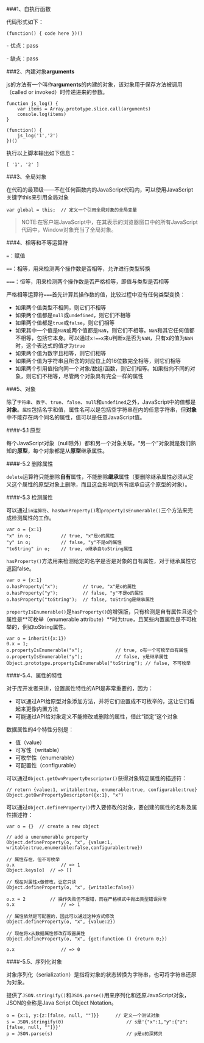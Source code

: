 ###1、自执行函数

代码形式如下：

```
(function() { code here })()
```

\- 优点：pass

\- 缺点：pass


###2、内建对象**arguments**

js的方法有一个叫作**arguments**的内建的对象，该对象用于保存方法被调用（called or invoked）时传递进来的参数。

```
function js_log() {
	var items = Array.prototype.slice.call(arguments)
	console.log(items)
}

(function() {
	js_log('1','2')
})()
```

执行以上脚本输出如下信息：

```
[ '1', '2' ]
```

###3、全局对象

在代码的最顶级——不在任何函数内的JavaScript代码内，可以使用JavaScript关键字this来引用全局对象

```
var global = this;	// 定义一个引用全局对象的全局变量
```

>NOTE:在客户端JavaScript中，在其表示的浏览器窗口中的所有JavaScript代码中，Window对象充当了全局对象。

###4、相等和不等运算符

`=`：赋值

`==`：相等，用来检测两个操作数是否相等，允许进行类型转换

`===`：恒等，用来检测两个操作数是否严格相等，即值与类型是否相等

严格相等运算符`===`首先计算其操作数的值，比较过程中没有任何类型变换：

- 如果两个值类型不相同，则它们不相等
- 如果两个值都是`null`或`undefined`，则它们不相等
- 如果两个值都是`true`或`false`，则它们相等
- 如果其中一个值是`NaN`或两个值都是`NaN`，则它们不相等。`NaN`和其它任何值都不相等，包括它本身。可以通过`x!==x`来u判断x是否为`NaN`，只有x的值为`NaN`时，这个表达式的值才为`true`
- 如果两个值为数字且相等，则它们相等
- 如果两个值为字符串且所含的对应位上的16位数完全相等，则它们相等
- 如果两个引用值指向同一个对象/数组/函数，则它们相等。如果指向不同的对象，则它们不相等，尽管两个对象具有完全一样的属性

###5、对象

除了`字符串`、`数字`、`true`、`false`、`null`和`undefined`之外，JavaScript中的值都是**对象**。`属性`包括名字和值，属性名可以是包括空字符串在内的任意字符串，但**对象**中不能存在两个同名的属性，值可以是任意JavaScript值。

####-5.1 原型

每个JavaScript对象（null除外）都和另一个对象关联，“另一个”对象就是我们熟知的**原型**，每个对象都是从**原型**继承属性。

####-5.2 删除属性

`delete`运算符只能删除**自有**属性，不能删除**继承**属性（要删除继承属性必须从定义这个属性的原型对象上删除，而且这会影响到所有继承自这个原型的对象）。

####-5.3 检测属性

可以通过`in运算符`、`hasOwnProperty()`和`propertyIsEnumerable()`三个方法来完成检测属性的工作。

```
var o = {x:1}
"x" in o;			// true, "x"是o的属性
"y" in o;			// false, "y"不是o的属性
"toString" in o;	// true, o继承自toString属性
```

`hasProperty()`方法用来检测给定的名字是否是对象的自有属性，对于继承属性它返回false。

```
var o = {x:1}
o.hasProperty("x");			// true, "x"是o的属性
o.hasProperty("y");			// false, "y"不是o的属性
o.hasProperty("toString");	// false, toString是继承属性
```

`propertyIsEnumerable()`是`hasProperty()`的增强版，只有检测是自有属性且这个属性是**可枚举（enumerable attribute）**时为true，且某些内置属性是不可枚举的，例如toString属性。

```
var o = inherit({x:1})
0.x = 1;
o.propertyIsEnumerable("x");			// true, o有一个可枚举自有属性
o.propertyIsEnumerable("y");			// false, y是继承属性
Object.prototype.propertyIsEnumerable("toString"); // false, 不可枚举
```

####-5.4、属性的特性

对于库开发者来讲，设置属性特性的API是非常重要的，因为：

- 可以通过API给原型对象添加方法，并将它们设置成不可枚举的，这让它们看起来更像内置方法
- 可能通过API给对象定义不能修改或删除的属性，借此“锁定”这个对象

数据属性的4个特性分别是：

- 值（value）
- 可写性（writable）
- 可枚举性（enumerable）
- 可配置性（configurable）

可以通过`Object.getOwnPropertyDescriptor()`获得对象特定属性的描述符：

```
// return {value:1, writable:true, enumerable:true, configurable:true}
Object.getOwnPropertyDescriptor({x:1}, "x")
```

可以通过`Object.defineProperty()`传入要修改的对象，要创建的属性的名称及属性描述符：

```
var o = {}	// create a new object

// add a unenumerable property
Object.defineProperty(o, "x", {value:1, writable:true,enumerable:false,configurable:true})

// 属性存在，但不可枚举
o.x					// => 1
Object.keys[o]	// => []

// 现在对属性x做修改，让它只读
Object.defineProperty(o, "x", {writable:false})

o.x = 2			// 操作失败但不报错，而在严格模式中抛出类型错误异常
o.x					// => 1

// 属性依然是可配置的，因此可以通过这种方式修改
Object.defineProperty(o, "x", {value:2})

// 现在将x从数据属性修改存取器属性
Object.defineProperty(o, "x", {get:function () {return 0;})

o.x 				// => 0

```

####-5.5、序列化对象

对象序列化（serialization）是指将对象的状态转换为字符串，也可将字符串还原为对象。

提供了`JSON.stringify()`和`JSON.parse()`用来序列化和还原JavaScript对象，JSON的全称是Java Script Object Notation。

```
o = {x:1, y:{z:[false, null, ""]}}		// 定义一个测试对象
s = JSON.stringify(0)						// s是'{"x":1,"y":{"z":[false, null, ""]}}'
p = JSON.parse(s)							// p是o的深拷贝
```
